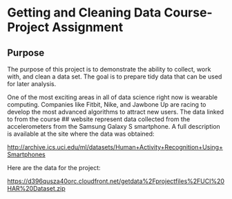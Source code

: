 # Getting and Cleaning Data Course- Project Assignment
## Purpose
The purpose of this project is to demonstrate the ability to collect, work with, and clean a data set. The goal is to prepare  tidy data that can be used for later analysis.

One of the most exciting areas in all of data science right now is wearable computing. Companies like Fitbit, Nike, and Jawbone Up are racing to develop the most advanced algorithms to attract new users. The data linked to from the course ## website represent data collected from the accelerometers from the Samsung Galaxy S smartphone. A full description is available  at the site where the data was obtained: 

 http://archive.ics.uci.edu/ml/datasets/Human+Activity+Recognition+Using+Smartphones 

Here are the data for the project: 

https://d396qusza40orc.cloudfront.net/getdata%2Fprojectfiles%2FUCI%20HAR%20Dataset.zip 

